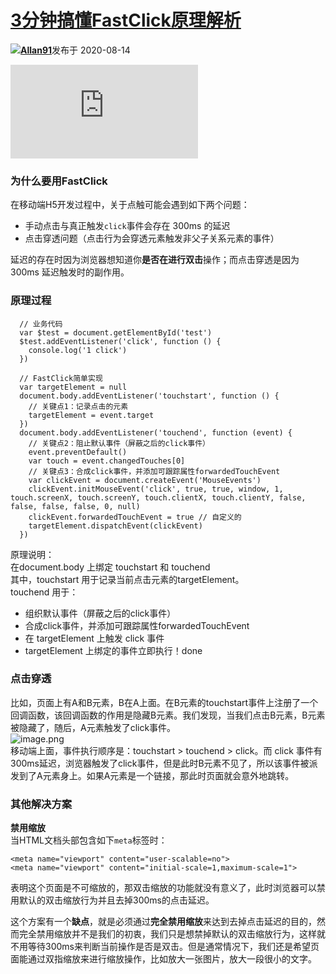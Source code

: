 

[3分钟搞懂FastClick原理解析](/a/1190000023617219)
=========================================

[![](https://avatar-static.segmentfault.com/120/104/1201046517-5d56cece112dd_huge128)**Allan91**](/u/allan4738)发布于 2020-08-14

![](https://sponsor.segmentfault.com/lg.php?bannerid=0&campaignid=0&zoneid=25&loc=https%3A%2F%2Fsegmentfault.com%2Fa%2F1190000023617219&referer=https%3A%2F%2Fwww.baidu.com%2Flink%3Furl%3D8yOIZOhR0BwPkyx3Ktdd8QhOX8bBei6-73iEKiN9DRKx0VVJtI7tbtiSyyJ1aKU2csuRmMIApH71N6863DjpFK%26wd%3D%26eqid%3De700ada7000b43c40000000460c88167&cb=2a960693d9)

### 为什么要用FastClick

在移动端H5开发过程中，关于点触可能会遇到如下两个问题：

*   手动点击与真正触发`click`事件会存在 300ms 的延迟
*   点击穿透问题（点击行为会穿透元素触发非父子关系元素的事件）

延迟的存在时因为浏览器想知道你**是否在进行双击**操作；而点击穿透是因为 300ms 延迟触发时的副作用。

### 原理过程

      // 业务代码
      var $test = document.getElementById('test')
      $test.addEventListener('click', function () {
        console.log('1 click')
      })
    
      // FastClick简单实现
      var targetElement = null
      document.body.addEventListener('touchstart', function () {
        // 关键点1：记录点击的元素
        targetElement = event.target
      })
      document.body.addEventListener('touchend', function (event) {
        // 关键点2：阻止默认事件（屏蔽之后的click事件）
        event.preventDefault()
        var touch = event.changedTouches[0]
        // 关键点3：合成click事件，并添加可跟踪属性forwardedTouchEvent
        var clickEvent = document.createEvent('MouseEvents')
        clickEvent.initMouseEvent('click', true, true, window, 1, touch.screenX, touch.screenY, touch.clientX, touch.clientY, false, false, false, false, 0, null)
        clickEvent.forwardedTouchEvent = true // 自定义的
        targetElement.dispatchEvent(clickEvent)
      })

原理说明：  
在document.body 上绑定 touchstart 和 touchend  
其中，touchstart 用于记录当前点击元素的targetElement。  
touchend 用于：

*   组织默认事件（屏蔽之后的click事件）
*   合成click事件，并添加可跟踪属性forwardedTouchEvent
*   在 targetElement 上触发 click 事件
*   targetElement 上绑定的事件立即执行！done

### 点击穿透

比如，页面上有A和B元素，B在A上面。在B元素的touchstart事件上注册了一个回调函数，该回调函数的作用是隐藏B元素。我们发现，当我们点击B元素，B元素被隐藏了，随后，A元素触发了click事件。  
![image.png](/img/bVbLf0W "image.png")  
移动端上面，事件执行顺序是：touchstart > touchend > click。而 click 事件有300ms延迟，浏览器触发了click事件，但是此时B元素不见了，所以该事件被派发到了A元素身上。如果A元素是一个链接，那此时页面就会意外地跳转。

### 其他解决方案

**禁用缩放**  
当HTML文档头部包含如下`meta`标签时：

    <meta name="viewport" content="user-scalable=no">
    <meta name="viewport" content="initial-scale=1,maximum-scale=1">

表明这个页面是不可缩放的，那双击缩放的功能就没有意义了，此时浏览器可以禁用默认的双击缩放行为并且去掉300ms的点击延迟。

这个方案有一个**缺点**，就是必须通过**完全禁用缩放**来达到去掉点击延迟的目的，然而完全禁用缩放并不是我们的初衷，我们只是想禁掉默认的双击缩放行为，这样就不用等待300ms来判断当前操作是否是双击。但是通常情况下，我们还是希望页面能通过双指缩放来进行缩放操作，比如放大一张图片，放大一段很小的文字。



